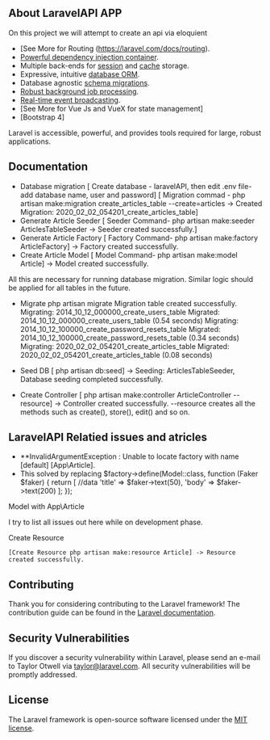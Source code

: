 
## About LaravelAPI APP

On this project we will attempt to create an api via eloquient 

- [See More for Routing (https://laravel.com/docs/routing).
- [Powerful dependency injection container](https://laravel.com/docs/container).
- Multiple back-ends for [session](https://laravel.com/docs/session) and [cache](https://laravel.com/docs/cache) storage.
- Expressive, intuitive [database ORM](https://laravel.com/docs/eloquent).
- Database agnostic [schema migrations](https://laravel.com/docs/migrations).
- [Robust background job processing](https://laravel.com/docs/queues).
- [Real-time event broadcasting](https://laravel.com/docs/broadcasting).
- [See More for Vue Js and VueX for state management]
- [Bootstrap 4]

Laravel is accessible, powerful, and provides tools required for large, robust applications.

## Documentation
 - Database migration 
    [ Create database - laravelAPI, then edit .env file- add database name, user and password]
    [ Migration commad - php artisan make:migration create_articles_table --create=articles -> Created Migration: 2020_02_02_054201_create_articles_table]
 - Generate Article Seeder 
    [ Seeder Command- php artisan make:seeder ArticlesTableSeeder -> Seeder created successfully.]
- Generate Article Factory 
    [ Factory Command- php artisan make:factory ArticleFactory] -> Factory created successfully.
- Create Article Model 
    [ Model Command- php artisan make:model Article] -> Model created successfully.

All this are necessary for running database migration. Similar logic should be applied for all tables in the future.
- Migrate
    php artisan migrate
    Migration table created successfully.
    Migrating: 2014_10_12_000000_create_users_table
    Migrated:  2014_10_12_000000_create_users_table (0.54 seconds)
    Migrating: 2014_10_12_100000_create_password_resets_table
    Migrated:  2014_10_12_100000_create_password_resets_table (0.34 seconds)
    Migrating: 2020_02_02_054201_create_articles_table
    Migrated:  2020_02_02_054201_create_articles_table (0.08 seconds)
- Seed DB
    [ php artisan db:seed] -> Seeding: ArticlesTableSeeder, Database seeding completed successfully.

- Create Controller
    [ php artisan make:controller ArticleController --resource] -> Controller created successfully.
    --resource creates all the methods such as create(), store(), edit() and so on.

## LaravelAPI Relatied issues and atricles

- **InvalidArgumentException  : Unable to locate factory with name [default] [App\Article].
- This solved by replacing 
    $factory->define(Model::class, function (Faker $faker) {
        return [
            //data
            'title' => $faker->text(50),
            'body' => $faker->text(200)
        ];
    });

Model with App\Article

I try to list all issues out here while on development phase. 

Create Resource 

    [Create Resource php artisan make:resource Article] -> Resource created successfully.

## Contributing

Thank you for considering contributing to the Laravel framework! The contribution guide can be found in the [Laravel documentation](https://laravel.com/docs/contributions).

## Security Vulnerabilities

If you discover a security vulnerability within Laravel, please send an e-mail to Taylor Otwell via [taylor@laravel.com](mailto:taylor@laravel.com). All security vulnerabilities will be promptly addressed.

## License

The Laravel framework is open-source software licensed under the [MIT license](https://opensource.org/licenses/MIT).
